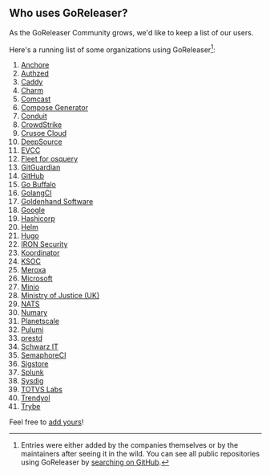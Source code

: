 ## Who uses GoReleaser?

As the GoReleaser Community grows, we'd like to keep a list of our users.

Here's a running list of some organizations using GoReleaser[^1]:

1. [Anchore](https://anchore.com)
1. [Authzed](https://authzed.com)
1. [Caddy](https://caddyserver.com)
1. [Charm](https://charm.sh)
1. [Comcast](https://comcast.github.io)
1. [Compose Generator](https://www.compose-generator.com)
1. [Conduit](https://www.conduit.io/)
1. [CrowdStrike](https://www.crowdstrike.com)
1. [Crusoe Cloud](https://crusoecloud.com)
1. [DeepSource](https://deepsource.io)
1. [EVCC](https://evcc.io)
1. [Fleet for osquery](https://fleetdm.com)
1. [GitGuardian](https://gitguardian.com)
1. [GitHub](https://github.com)
1. [Go Buffalo](https://gobuffalo.io)
1. [GolangCI](https://golangci.com)
1. [Goldenhand Software](https://www.goldenhandsoftware.co.uk)
1. [Google](https://google.com)
1. [Hashicorp](https://hashicorp.com)
1. [Helm](https://helm.sh)
1. [Hugo](https://gohugo.io)
1. [IRON Security](https://iron.security)
1. [Koordinator](https://koordinator.sh)
1. [KSOC](https://www.ksoc.com/)
1. [Meroxa](https://meroxa.com/)
1. [Microsoft](https://microsoft.com)
1. [Minio](https://min.io)
1. [Ministry of Justice (UK)](https://mojdigital.blog.gov.uk)
1. [NATS](https://nats.io)
1. [Numary](https://numary.com)
1. [Planetscale](https://planetscale.com)
1. [Pulumi](https://pulumi.com)
1. [prestd](https://prestd.com)
1. [Schwarz IT](https://jobs.schwarz)
1. [SemaphoreCI](https://semaphoreci.com)
1. [Sigstore](https://sigstore.dev)
1. [Splunk](http://dev.splunk.com)
1. [Sysdig](https://sysdig.com)
1. [TOTVS Labs](https://totvslabs.com)
1. [Trendyol](https://trendyol.com)
1. [Trybe](https://betrybe.com)

Feel free to [add yours](https://github.com/goreleaser/goreleaser/edit/main/USERS.md)!

<!--
Hey! Thanks for looking into this file!
If you're going to edit it, please:
- keep a-z ordering :)
- edit only the USERS.md file at the repository's root folder
- /www/docs/users.md is auto-copied from /USERS.md
-->

[^1]: Entries were either added by the companies themselves or by the maintainers after seeing it in the wild.
      You can see all public repositories using GoReleaser by [searching on GitHub](https://github.com/search?q=filename%3Agoreleaser+language%3Ayaml+path%3A%2F).
